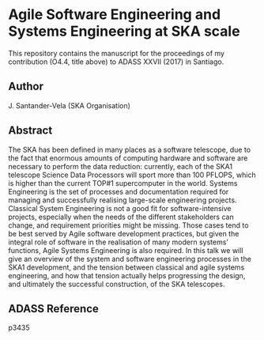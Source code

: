 
# Agile Software Engineering and Systems Engineering at SKA scale
This repository contains the manuscript for the proceedings of my contribution (O4.4, title above) to ADASS XXVII (2017) in Santiago.

## Author
J. Santander-Vela (SKA Organisation)

## Abstract
The SKA has been defined in many places as a software telescope, due to the fact that enormous amounts of computing hardware and software are necessary to perform the data reduction: currently, each of the SKA1 telescope Science Data Processors will sport more than 100 PFLOPS, which is higher than the current TOP#1 supercomputer in the world. Systems Engineering is the set of processes and documentation required for managing and successfully realising large-scale engineering projects. Classical System Engineering is not a good fit for software-intensive projects, especially when the needs of the different stakeholders can change, and requirement priorities might be missing. Those cases tend to be best served by Agile software development practices, but given the integral role of software in the realisation of many modern systems’ functions, Agile Systems Engineering is also required. In this talk we will give an overview of the system and software engineering processes in the SKA1 development, and the tension between classical and agile systems engineering, and how that tension actually helps progressing the design, and ultimately the successful construction, of the SKA telescopes.

## ADASS Reference
p3435
